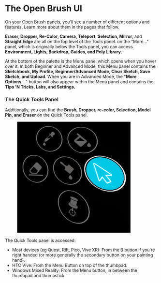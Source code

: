# The Open Brush UI

On your Open Brush panels, you’ll see a number of different options and features. Learn more about them in the pages that follow.

**Eraser, Dropper, Re-Color, Camera, Teleport, Selection, Mirror,** and **Straight Edge** are all on the top level of the Tools panel. on the "More..." panel, which is originally below the Tools panel, you can access **Environment, Lights, Backdrop, Guides, and Poly Library**.

At the bottom of the palette is the Menu panel which opens when you hover over it. In both Beginner and Advanced Mode, this Menu panel contains the **Sketchbook, My Profile, Beginner/Advanced Mode, Clear Sketch, Save Sketch, and Upload**. When you are in Advanced Mode, the "**More Options...**" button will also appear within the Menu panel and contains the **Tips 'N Tricks, Labs, and Settings.**

### **The Quick Tools Panel**

Additionally, you can find the **Brush, Dropper, re-color, Selection, Model Pin, and Eraser** on the Quick Tools panel.

<figure><img src="../../.gitbook/assets/image (1) (1) (4).png" alt="" width="375"><figcaption></figcaption></figure>

The Quick Tools panel is accessed:

* Most devices (eg Quest, Rift, Pico, Vive XR): From the B button if you're right handed (or more generally the secondary button on your painting hand).
* HTC Vive: From the Menu Button on top of the thumbpad.
* Windows Mixed Reality: From the Menu button, in between the thumbpad and thumbstick
